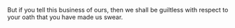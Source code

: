 But if you tell this business of ours, then we shall be guiltless with respect to your oath that you have made us swear.
